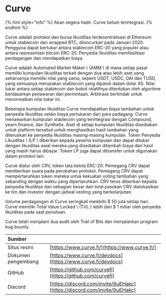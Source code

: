 # Curve

{% hint style="info" %}
Akan segera hadir. Curve belum terintegrasi.
{% endhint %}

Curve adalah protokol dan bursa likuiditas terdesentralisasi di Ethereum untuk stablecoin dan wrapped BTC, diluncurkan pada Januari 2020. Pengguna dapat bertukar antara stablecoin ERC-20 yang populer atau antara representasi bitcoin ERC-20. Penyedia likuiditas memfasilitasi perdagangan dan mendapatkan biaya.

Curve adalah Automated Market Maker \ (AMM \) di mana setiap pasar memiliki kumpulan likuiditas terkait dengan dua atau lebih aset yang seharusnya memiliki nilai yang sama, seperti USDT, USDC, DAI dan TUSD, yang semuanya merupakan stablecoin yang dipatok dalam dolar AS. Nilai tukar antara setiap stablecoin dan bobot relatifnya ditentukan oleh algoritme berdasarkan penawaran dan permintaan. Arbitrase bertindak untuk menormalkan nilai tukar ini.

Beberapa kumpulan likuiditas Curve mendapatkan biaya tambahan untuk penyedia likuiditas selain biaya pertukaran dari para pedagang. Curve menawarkan kumpulan stablecoin yang terintegrasi dengan Compound, yearn.finance, dan Synthetix. Aset di setiap kumpulan likuiditas disediakan untuk platform tersebut untuk menghasilkan hasil tambahan yang diteruskan ke penyedia likuiditas masing-masing kumpulan. Token Penyedia Likuiditas \ (LP \) diberikan kepada peserta kumpulan dan dapat ditukar dengan likuiditas awal mereka yang disediakan ditambah biaya dan hasil yang masih harus dibayar. Token LP juga dapat ditransfer untuk digunakan dalam protokol lain.

Curve diatur oleh CRV, token tata kelola ERC-20. Pemegang CRV dapat memberikan suara pada perubahan protokol. Pemegang CRV dapat mempertaruhkan token mereka untuk kekuatan voting tambahan yang sebanding dengan waktu yang dipertaruhkan. CRV terus diberikan kepada penyedia likuiditas dan sebagian besar dari total pasokan CRV dialokasikan ke tim dan investor dengan jadwal vesting yang berkelanjutan.

Volume perdagangan di Curve seringkali melebihi $ 50 juta setiap hari. Curve memiliki Total Value Locked \ (TVL \) lebih dari $ 1 miliar oleh penyedia likuiditas pada saat penulisan.

Curve telah menjalani dua audit oleh Trail of Bits dan menjalankan program bug bounty.

| Sumber             |                                                                          |
|:------------------ |:------------------------------------------------------------------------ |
| Situs resmi        | [https://www.curve.fi/](https://www.curve.fi/)                           |
| Dokumen pengembang | [https://www.curve.fi/devdocs](https://www.curve.fi/devdocs)             |
| GitHub             | [https://github.com/curvefi](https://github.com/curvefi)                 |
| Discord            | [https://discord.com/invite/9uEHakc](https://discord.com/invite/9uEHakc) |

